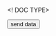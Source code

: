 <! DOC TYPE>
<HTML>
<HEAD>
<TITLE>SHIPMENT STATUS</TITLE>
</HEAD>
<BODY>
<script type='text/javascript'>
var data=
{"data": [
{
"_id": "5d309ea2048c0a3321692de9",
"awbno": "68816235",
"carrier": "Safexpress",
"pickup_date": "2019-07-11 00:00:00"
"current_status": "Out for Delivery",
"current_status_code": "OOD",
"order_data": "",
"recipient": "",
"extra_fields": {
"expected_delivery_date": "1970-01-01 05:30:00"
},
"from": "WHITEFIELD",
"to": "NEW DELHI",
"time": "2019-07-18 02:13:57",
"scan": [
{
"time": "2019-07-18 02:13:57", //Time in timeline view (right)
"location": "Consignment Out for Delivery",
"status_detail": "OUT FOR DELIVERY"
},
{
"time": "2019-07-17 23:02:24",
"location": "Waybill Undelivered",
"status_detail": "UN-DELIVERED"
},
{
"time": "2019-07-17 03:59:19",
"location": "Consignment Out for Delivery",
"status_detail": "OUT FOR DELIVERY"
},
{
"time": "2019-07-15 18:49:46",
"location": "Waybill Undelivered",
"status_detail": "UN-DELIVERED"
},
{
"time": "2019-07-15 04:14:20",
"location": "Consignment Out for Delivery",
"status_detail": "OUT FOR DELIVERY"
},
{
"time": "2019-07-13 20:41:28",
"location": "Consignment Arrived at DELHI",
"status_detail": "ARRIVED AT DESTINATION"
},
{
"time": "2019-07-11 07:01:53",
"location": "Consignment In Transit To Next Hub",
"status_detail": "IN-TRANSIT"
},
{
"time": "2019-07-11 03:05:26",
"location": "Consignment Arrived at BANGALORE",
"status_detail": "IN-TRANSIT"
},
{
"time": "2019-07-11 00:00:00",
"location": "Waybill Generated at WHITEFIELD",
"status_detail": "BOOKED"
}
],
"tracking_url": "https://s.shipway.in/21759772/68816235",
"createdAt": "2019-07-18T16:30:26.155Z"
}
]
}

function send()
{
window.location='target.php?x=' +JSON.stringify(data);
}
</script>
<button onclick="send()">send data</button>

</body>
</html>

